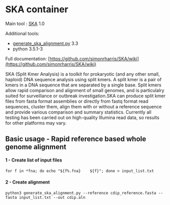 # SKA container

Main tool : [SKA](https://github.com/simonrharris/SKA) 1.0

Additional tools:

- [generate_ska_alignment.py](https://github.com/nickjcroucher/gubbins/blob/master/python/scripts/generate_ska_alignment.py) 3.3
- python 3.5.1-3

Full documentation: [https://github.com/simonrharris/SKA/wiki](https://github.com/simonrharris/SKA/wiki)

SKA (Split Kmer Analysis) is a toolkit for prokaryotic (and any other small, haploid) DNA sequence analysis using split kmers. A split kmer is a pair of kmers in a DNA sequence that are separated by a single base. Split kmers allow rapid comparison and alignment of small genomes, and is particulalry suited for surveillance or outbreak investigation.SKA can produce split kmer files from fasta format assemblies or directly from fastq format read sequences, cluster them, align them with or without a reference sequence and provide various comparison and summary statistics. Currently all testing has been carried out on high-quality Illumina read data, so results for other platforms may vary.

## Basic usage - Rapid reference based whole genome alignment
#### 1 - Create list of input files
```
for f in *fna; do echo "${f%.fna}    ${f}"; done > input_list.txt
```

#### 2 - Create alignment
```
python3 generate_ska_alignment.py --reference cdip_reference.fasta --fasta input_list.txt --out cdip.aln
```
